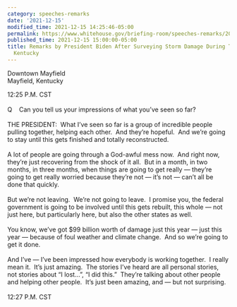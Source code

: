 ```yaml
---
category: speeches-remarks
date: '2021-12-15'
modified_time: 2021-12-15 14:25:46-05:00
permalink: https://www.whitehouse.gov/briefing-room/speeches-remarks/2021/12/15/remarks-by-president-biden-after-surveying-storm-damage-during-tour-of-mayfield-kentucky/
published_time: 2021-12-15 15:00:00-05:00
title: Remarks by President Biden After Surveying Storm Damage During Tour of Mayfield,
  Kentucky
---
```

 
Downtown Mayfield  
Mayfield, Kentucky

12:25 P.M. CST  
   
Q    Can you tell us your impressions of what you’ve seen so far?  
   
THE PRESIDENT:  What I’ve seen so far is a group of incredible people
pulling together, helping each other.  And they’re hopeful.  And we’re
going to stay until this gets finished and totally reconstructed.   
   
A lot of people are going through a God-awful mess now.  And right now,
they’re just recovering from the shock of it all.  But in a month, in
two months, in three months, when things are going to get really —
they’re going to get really worried because they’re not — it’s not —
can’t all be done that quickly.   
   
But we’re not leaving.  We’re not going to leave.  I promise you, the
federal government is going to be involved until this gets rebuilt, this
whole — not just here, but particularly here, but also the other states
as well.  
   
You know, we’ve got $99 billion worth of damage just this year — just
this year — because of foul weather and climate change.  And so we’re
going to get it done.  
   
And I’ve — I’ve been impressed how everybody is working together.  I
really mean it.  It’s just amazing.  The stories I’ve heard are all
personal stories, not stories about “I lost…”, “I did this.”  They’re
talking about other people and helping other people.  It’s just been
amazing, and — but not surprising.  
   
12:27 P.M. CST
